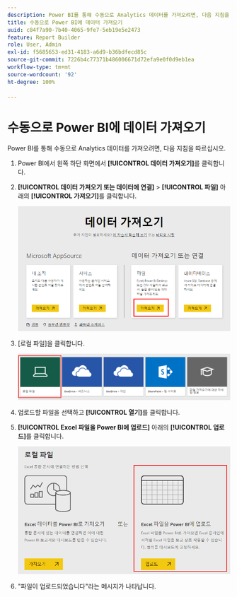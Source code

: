 ```yaml
---
description: Power BI를 통해 수동으로 Analytics 데이터를 가져오려면, 다음 지침을 따르십시오.
title: 수동으로 Power BI에 데이터 가져오기
uuid: c84f7a90-7b40-4065-9fe7-5eb19e5e2473
feature: Report Builder
role: User, Admin
exl-id: f5685653-ed31-4183-a6d9-b36bdfecd85c
source-git-commit: 7226b4c77371b486006671d72efa9e0f0d9eb1ea
workflow-type: tm+mt
source-wordcount: '92'
ht-degree: 100%

---
```


# 수동으로 Power BI에 데이터 가져오기

Power BI를 통해 수동으로 Analytics 데이터를 가져오려면, 다음 지침을 따르십시오.

1. Power BI에서 왼쪽 하단 화면에서 **[!UICONTROL 데이터 가져오기]**&#x200B;를 클릭합니다.
1. **[!UICONTROL 데이터 가져오기 또는 데이터에 연결]** > **[!UICONTROL 파일]** 아래의 **[!UICONTROL 가져오기]**&#x200B;를 클릭합니다.

   ![](assets/get-data.png)

1. [로컬 파일]을 클릭합니다.

   ![](assets/local-file.png)

1. 업로드할 파일을 선택하고 **[!UICONTROL 열기]**&#x200B;를 클릭합니다.
1. **[!UICONTROL Excel 파일을 Power BI에 업로드]** 아래의 **[!UICONTROL 업로드]**&#x200B;를 클릭합니다.

   ![](assets/upload-excel-file.png)

1. &quot;파일이 업로드되었습니다&quot;라는 메시지가 나타납니다.
